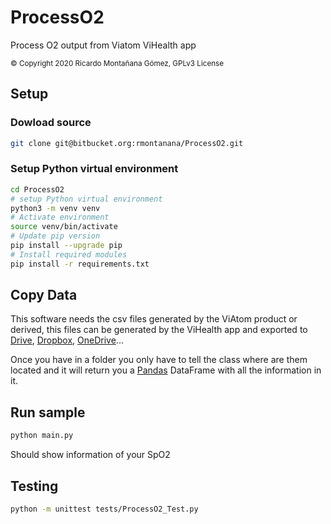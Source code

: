 # ProcessO2

Process O2 output from Viatom ViHealth app

<small>
&copy Copyright 2020 Ricardo Montañana Gómez,
GPLv3 License
</small>

## Setup

### Dowload source

```bash
git clone git@bitbucket.org:rmontanana/ProcessO2.git
```

### Setup Python virtual environment

```bash
cd ProcessO2
# setup Python virtual environment
python3 -m venv venv
# Activate environment
source venv/bin/activate
# Update pip version
pip install --upgrade pip
# Install required modules
pip install -r requirements.txt
```

## Copy Data

This software needs the csv files generated by the ViAtom product or derived, this files can be generated by the
ViHealth app and exported to [Drive](http://drive.google.com), [Dropbox](http://dropbox.com),
[OneDrive](http://onedrive.microsoft.com)...

Once you have in a folder you only have to tell the class where are them located and it will return you a
[Pandas](https://pandas.pydata.org/) DataFrame with all the information in it.

## Run sample

```bash
python main.py
```

Should show information of your SpO2

## Testing

```bash
python -m unittest tests/ProcessO2_Test.py
````
